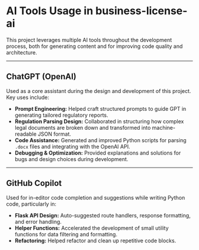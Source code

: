 # AI Tools Usage in business-license-ai

This project leverages multiple AI tools throughout the development process, both for generating content and for improving code quality and architecture.

---

## ChatGPT (OpenAI)

Used as a core assistant during the design and development of this project. Key uses include:

- **Prompt Engineering:** Helped craft structured prompts to guide GPT in generating tailored regulatory reports.
- **Regulation Parsing Design:** Collaborated in structuring how complex legal documents are broken down and transformed into machine-readable JSON format.
- **Code Assistance:** Generated and improved Python scripts for parsing `.docx` files and integrating with the OpenAI API.
- **Debugging & Optimization:** Provided explanations and solutions for bugs and design choices during development.

---

## GitHub Copilot

Used for in-editor code completion and suggestions while writing Python code, particularly in:

- **Flask API Design:** Auto-suggested route handlers, response formatting, and error handling.
- **Helper Functions:** Accelerated the development of small utility functions for data filtering and formatting.
- **Refactoring:** Helped refactor and clean up repetitive code blocks.
